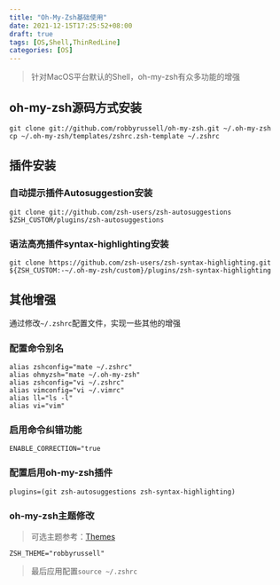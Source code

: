 ```yaml
---
title: "Oh-My-Zsh基础使用"
date: 2021-12-15T17:25:52+08:00
draft: true
tags: [OS,Shell,ThinRedLine]
categories: [OS]
---
```


> 针对MacOS平台默认的Shell，oh-my-zsh有众多功能的增强

## oh-my-zsh源码方式安装

```shell
git clone git://github.com/robbyrussell/oh-my-zsh.git ~/.oh-my-zsh
cp ~/.oh-my-zsh/templates/zshrc.zsh-template ~/.zshrc
```

## 插件安装

### 自动提示插件Autosuggestion安装

```shell
git clone git://github.com/zsh-users/zsh-autosuggestions $ZSH_CUSTOM/plugins/zsh-autosuggestions
```

### 语法高亮插件syntax-highlighting安装

```shell
git clone https://github.com/zsh-users/zsh-syntax-highlighting.git ${ZSH_CUSTOM:-~/.oh-my-zsh/custom}/plugins/zsh-syntax-highlighting
```

## 其他增强

通过修改`~/.zshrc`配置文件，实现一些其他的增强

### 配置命令别名

```shell
alias zshconfig="mate ~/.zshrc"
alias ohmyzsh="mate ~/.oh-my-zsh"
alias zshconfig="vi ~/.zshrc"
alias vimconfig="vi ~/.vimrc"
alias ll="ls -l"
alias vi="vim"
```

### 启用命令纠错功能

```shell
ENABLE_CORRECTION="true
```

### 配置启用oh-my-zsh插件

```shell
plugins=(git zsh-autosuggestions zsh-syntax-highlighting)
```

### oh-my-zsh主题修改

> 可选主题参考：[Themes](https://github.com/ohmyzsh/ohmyzsh/wiki/Themes)

```shell
ZSH_THEME="robbyrussell"
```

> 最后应用配置`source ~/.zshrc`